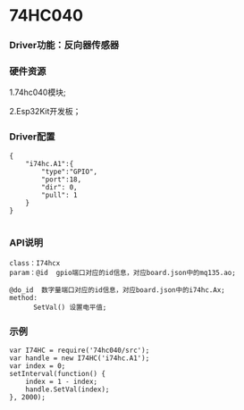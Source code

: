 # 74HC040

### Driver功能：反向器传感器


### 硬件资源

1.74hc040模块;

2.Esp32Kit开发板；

### Driver配置

```
{
    "i74hc.A1":{
        "type":"GPIO",
        "port":18,
        "dir": 0,
        "pull": 1
    }
}


```


### API说明
```
class：I74hcx
param：@id  gpio端口对应的id信息，对应board.json中的mq135.ao;

@do_id  数字量端口对应的id信息，对应board.json中的i74hc.Ax;
method:
      SetVal() 设置电平值;
```


### 示例

```
var I74HC = require('74hc040/src');
var handle = new I74HC('i74hc.A1');
var index = 0;
setInterval(function() {
    index = 1 - index;
    handle.SetVal(index);
}, 2000);
```